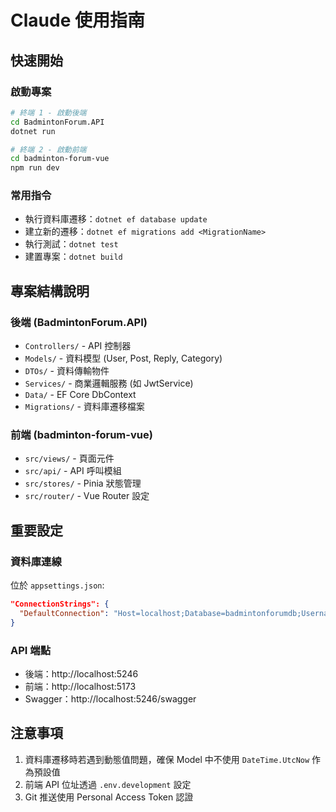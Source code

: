 # Claude 使用指南

## 快速開始

### 啟動專案
```bash
# 終端 1 - 啟動後端
cd BadmintonForum.API
dotnet run

# 終端 2 - 啟動前端
cd badminton-forum-vue
npm run dev
```

### 常用指令
- 執行資料庫遷移：`dotnet ef database update`
- 建立新的遷移：`dotnet ef migrations add <MigrationName>`
- 執行測試：`dotnet test`
- 建置專案：`dotnet build`

## 專案結構說明

### 後端 (BadmintonForum.API)
- `Controllers/` - API 控制器
- `Models/` - 資料模型 (User, Post, Reply, Category)
- `DTOs/` - 資料傳輸物件
- `Services/` - 商業邏輯服務 (如 JwtService)
- `Data/` - EF Core DbContext
- `Migrations/` - 資料庫遷移檔案

### 前端 (badminton-forum-vue)
- `src/views/` - 頁面元件
- `src/api/` - API 呼叫模組
- `src/stores/` - Pinia 狀態管理
- `src/router/` - Vue Router 設定

## 重要設定

### 資料庫連線
位於 `appsettings.json`:
```json
"ConnectionStrings": {
  "DefaultConnection": "Host=localhost;Database=badmintonforumdb;Username=badmintonuser;Password=BadmintonPass123!"
}
```

### API 端點
- 後端：http://localhost:5246
- 前端：http://localhost:5173
- Swagger：http://localhost:5246/swagger

## 注意事項
1. 資料庫遷移時若遇到動態值問題，確保 Model 中不使用 `DateTime.UtcNow` 作為預設值
2. 前端 API 位址透過 `.env.development` 設定
3. Git 推送使用 Personal Access Token 認證
